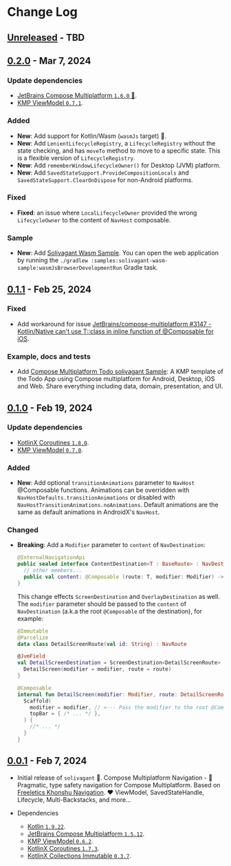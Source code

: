 # Change Log

## [Unreleased] - TBD

## [0.2.0] - Mar 7, 2024

### Update dependencies

- [JetBrains Compose Multiplatform `1.6.0` 🎉](https://github.com/JetBrains/compose-multiplatform/releases/tag/v1.6.0).
- [KMP ViewModel `0.7.1`](https://github.com/hoc081098/kmp-viewmodel/releases/tag/0.7.1).

### Added

- **New**: Add support for Kotlin/Wasm (`wasmJs` target) 🎉.
- **New**: Add `LenientLifecycleRegistry`, a `LifecycleRegistry` without the state checking,
  and has `moveTo` method to move to a specific state. This is a flexible version of `LifecycleRegistry`.
- **New**: Add `rememberWindowLifecycleOwner()` for Desktop (JVM) platform.
- **New**: Add `SavedStateSupport.ProvideCompositionLocals` and `SavedStateSupport.ClearOnDispose` for non-Android platforms.

### Fixed

- **Fixed**: an issue where `LocalLifecycleOwner` provided the wrong `LifecycleOwner` to the content of `NavHost` composable.

### Sample

- **New**: Add [Solivagant Wasm Sample](https://github.com/hoc081098/solivagant/tree/master/samples/solivagant-wasm-sample).
  You can open the web application by running the `./gradlew :samples:solivagant-wasm-sample:wasmJsBrowserDevelopmentRun` Gradle task.

## [0.1.1] - Feb 25, 2024

### Fixed

- Add workaround for issue
  [JetBrains/compose-multiplatform #3147 - Kotlin/Native can't use T::class in inline function of @Composable for iOS](https://github.com/JetBrains/compose-multiplatform/issues/3147).

### Example, docs and tests

- Add [Compose Multiplatform Todo solivagant Sample](https://github.com/hoc081098/Compose-Multiplatform-Todo-solivagant-Sample):
  A KMP template of the Todo App using Compose multiplatform for Android, Desktop, iOS and Web.
  Share everything including data, domain, presentation, and UI.

## [0.1.0] - Feb 19, 2024

### Update dependencies
- [KotlinX Coroutines `1.8.0`](https://github.com/Kotlin/kotlinx.coroutines/releases/tag/1.8.0).
- [KMP ViewModel `0.7.0`](https://github.com/hoc081098/kmp-viewmodel/releases/tag/0.7.0).

### Added

- **New**: Add optional `transitionAnimations` parameter to `NavHost` @Composable functions.
  Animations can be overridden with `NavHostDefaults.transitionAnimations`
  or disabled with `NavHostTransitionAnimations.noAnimations`.
  Default animations are the same as default animations in AndroidX's `NavHost`.

### Changed

- **Breaking**: Add a `Modifier` parameter to `content` of `NavDestination`:
  ```kotlin
  @InternalNavigationApi
  public sealed interface ContentDestination<T : BaseRoute> : NavDestination {
    // other members...
    public val content: @Composable (route: T, modifier: Modifier) -> Unit
  }
  ```

  This change effects `ScreenDestination` and `OverlayDestination` as well.
  The `modifier` parameter should be passed to the `content` of `NavDestination`
  (a.k.a the root `@Composable` of the destination), for example:
  ```kotlin
  @Immutable
  @Parcelize
  data class DetailScreenRoute(val id: String) : NavRoute

  @JvmField
  val DetailScreenDestination = ScreenDestination<DetailScreenRoute> { route, modifier ->
    DetailScreen(modifier = modifier, route = route)
  }

  @Composable
  internal fun DetailScreen(modifier: Modifier, route: DetailScreenRoute) {
    Scaffold(
      modifier = modifier, // <--- Pass the modifier to the root @Composable
      topBar = { /* ... */ },
    ) {
      //* ... */
    }
  }
  ```

## [0.0.1] - Feb 7, 2024

- Initial release of `solivagant` 🔆.
  Compose Multiplatform Navigation - 🌸 Pragmatic, type safety navigation for Compose Multiplatform.
  Based on [Freeletics Khonshu Navigation](https://freeletics.github.io/khonshu/navigation/get-started/).
  ♥️ ViewModel, SavedStateHandle, Lifecycle, Multi-Backstacks, and more...

- Dependencies
  - [Kotlin `1.9.22`](https://github.com/JetBrains/kotlin/releases/tag/v1.9.22).
  - [JetBrains Compose Multiplatform `1.5.12`](https://github.com/JetBrains/compose-multiplatform/releases/tag/v1.5.12).
  - [KMP ViewModel `0.6.2`](https://github.com/hoc081098/kmp-viewmodel/releases/tag/0.6.2).
  - [KotlinX Coroutines `1.7.3`](https://github.com/Kotlin/kotlinx.coroutines/releases/tag/1.7.3).
  - [KotlinX Collections Immutable `0.3.7`](https://github.com/Kotlin/kotlinx.collections.immutable/releases/tag/v0.3.7).

[Unreleased]: https://github.com/hoc081098/solivagant/compare/0.2.0...HEAD

[0.2.0]: https://github.com/hoc081098/solivagant/releases/tag/0.2.0

[0.1.1]: https://github.com/hoc081098/solivagant/releases/tag/0.1.1

[0.1.0]: https://github.com/hoc081098/solivagant/releases/tag/0.1.0

[0.0.1]: https://github.com/hoc081098/solivagant/releases/tag/0.0.1
